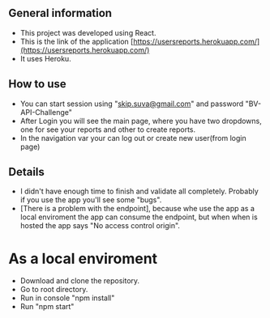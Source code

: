 

## General information 
  * This project was developed using React.
  * This is the link of the application [https://usersreports.herokuapp.com/](https://usersreports.herokuapp.com/)
  * It uses Heroku.

## How to use
  * You can start session using "skip.suva@gmail.com" and password "BV-API-Challenge​"
  * After Login you will see the main page, where you have two dropdowns, one for see your reports and other to create reports.
  * In the navigation var your can log out or create new user(from login page)

## Details
  * I didn't have enough time to finish and validate all completely. Probably if you use the app you'll see some "bugs".
  * [There is a problem with the endpoint], because whe use the app as a local enviroment the app can consume the endpoint, but when when is hosted the app says "No access control origin".

# As a local enviroment
  * Download and clone the repository.
  * Go to root directory.
  * Run in console "npm install"
  * Run "npm start"

